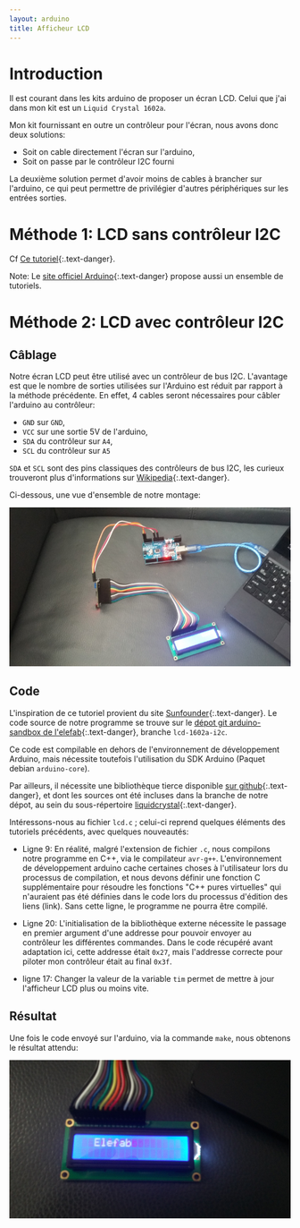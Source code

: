 ```yaml
---
layout: arduino
title: Afficheur LCD
---
```

# Introduction

Il est courant dans les kits arduino de proposer un écran LCD. Celui que j'ai
dans mon kit est un `Liquid Crystal 1602a`.

Mon kit fournissant en outre un contrôleur pour l'écran, nous avons donc deux
solutions:

* Soit on cable directement l'écran sur l'arduino,
* Soit on passe par le contrôleur I2C fourni

La deuxième solution permet d'avoir moins de cables à brancher sur l'arduino,
ce qui peut permettre de privilégier d'autres périphériques sur les entrées
sorties.

# Méthode 1: LCD sans contrôleur I2C

Cf [Ce tutoriel](http://www.dreamdealer.nl/tutorials/connecting_a_1602a_lcd_display_and_a_light_sensor_to_arduino_uno.html){:.text-danger}.

Note: Le [site officiel
Arduino](https://www.arduino.cc/en/Reference/LiquidCrystal){:.text-danger} propose aussi un
ensemble de tutoriels.

# Méthode 2: LCD avec contrôleur I2C

## Câblage

Notre écran LCD peut être utilisé avec un contrôleur de bus I2C. L'avantage
est que le nombre de sorties utilisées sur l'Arduino est réduit par rapport à
la méthode précédente. En effet, 4 cables seront nécessaires pour câbler
l'arduino au contrôleur:

* `GND` sur `GND`,
* `VCC` sur une sortie 5V de l'arduino,
* `SDA` du contrôleur sur `A4`,
* `SCL` du contrôleur sur `A5`

`SDA` et `SCL` sont des pins classiques des contrôleurs de bus I2C, les curieux
trouveront plus d'informations sur
[Wikipedia](https://fr.wikipedia.org/wiki/I2C#Topologie){:.text-danger}.

Ci-dessous, une vue d'ensemble de notre montage:

![Vue d'ensemble](./images/lcd/schematic.jpg)

## Code

L'inspiration de ce tutoriel provient du site
[Sunfounder](https://www.sunfounder.com/learn/Sensor-Kit-v2-0-for-Arduino/lesson-1-display-by-i2c-lcd1602-sensor-kit-v2-0-for-arduino.html){:.text-danger}.
Le code source de notre programme se trouve sur le [dépot git arduino-sandbox de
l'elefab](https://github.com/fablab-elefab/arduino-sandbox/tree/lcd-1602a-i2c){:.text-danger},
branche `lcd-1602a-i2c`.

Ce code est compilable en dehors de l'environnement de développement Arduino, mais nécessite toutefois
l'utilisation du SDK Arduino (Paquet debian `arduino-core`).

Par ailleurs, il nécessite une bibliothèque tierce disponible [sur
github](https://github.com/marcoschwartz/LiquidCrystal_I2C/){:.text-danger}, et dont les
sources ont été incluses dans la branche de notre dépot, au sein du
sous-répertoire
[liquidcrystal](https://github.com/fablab-elefab/arduino-sandbox/tree/lcd-1602a-i2c/liquidcrystal){:.text-danger}.

Intéressons-nous au fichier `lcd.c` ; celui-ci reprend quelques éléments des
tutoriels précédents, avec quelques nouveautés:

* Ligne 9: En réalité, malgré l'extension de fichier `.c`, nous compilons notre
  programme en C++, via le compilateur `avr-g++`. L'environnement de
  développement arduino cache certaines choses à l'utilisateur lors du processus
  de compilation, et nous devons définir une fonction C supplémentaire pour
  résoudre les fonctions "C++ pures virtuelles" qui n'auraient pas été définies
  dans le code lors du processus d'édition des liens (link). Sans cette ligne, le
  programme ne pourra être compilé.

* Ligne 20:  L'initialisation de la bibliothèque externe nécessite le passage
  en premier argument d'une addresse pour pouvoir envoyer au contrôleur les
  différentes commandes. Dans le code récupéré avant adaptation ici, cette
  addresse était `0x27`, mais l'addresse correcte pour piloter mon contrôleur
  était au final `0x3f`.

* ligne 17: Changer la valeur de la variable `tim` permet de mettre à jour
  l'afficheur LCD plus ou moins vite.

## Résultat

Une fois le code envoyé sur l'arduino, via la commande `make`, nous obtenons le
résultat attendu:

![Résultat](./images/lcd/lcd-elefab.jpg)


